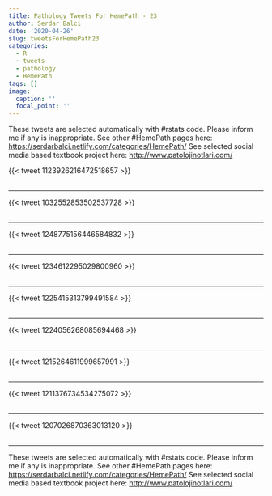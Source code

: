 ```yaml
---
title: Pathology Tweets For HemePath - 23
author: Serdar Balci
date: '2020-04-26'
slug: tweetsForHemePath23
categories:
  - R
  - tweets
  - pathology
  - HemePath
tags: []
image:
  caption: ''
  focal_point: ''
---
```



These tweets are selected automatically with #rstats code. Please inform me if any is inappropriate.
See other #HemePath pages here: https://serdarbalci.netlify.com/categories/HemePath/ 
See selected social media based textbook project here: http://www.patolojinotlari.com/

{{< tweet 1123926216472518657 >}}
<br>
<br>
<hr>
{{< tweet 1032552853502537728 >}}
<br>
<br>
<hr>
{{< tweet 1248775156446584832 >}}
<br>
<br>
<hr>
{{< tweet 1234612295029800960 >}}
<br>
<br>
<hr>
{{< tweet 1225415313799491584 >}}
<br>
<br>
<hr>
{{< tweet 1224056268085694468 >}}
<br>
<br>
<hr>
{{< tweet 1215264611999657991 >}}
<br>
<br>
<hr>
{{< tweet 1211376734534275072 >}}
<br>
<br>
<hr>
{{< tweet 1207026870363013120 >}}
<br>
<br>
<hr>


These tweets are selected automatically with #rstats code. Please inform me if any is inappropriate.
See other #HemePath pages here: https://serdarbalci.netlify.com/categories/HemePath/ 
See selected social media based textbook project here: http://www.patolojinotlari.com/
